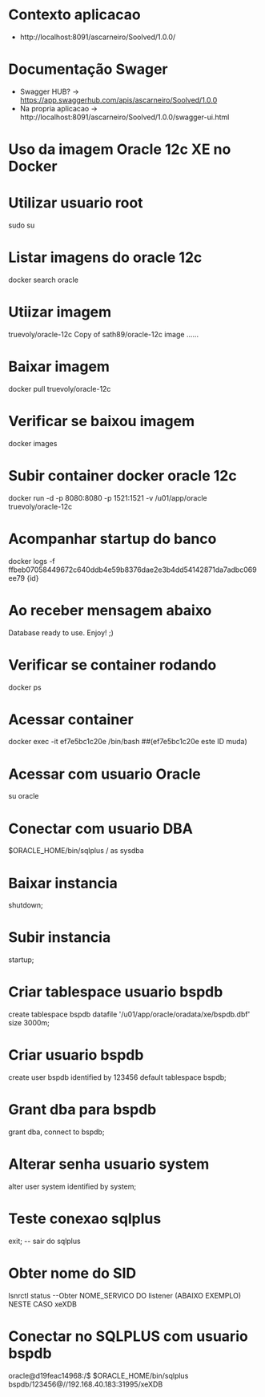 # Contexto aplicacao
 - http://localhost:8091/ascarneiro/Soolved/1.0.0/

# Documentação Swager
- Swagger HUB? -> https://app.swaggerhub.com/apis/ascarneiro/Soolved/1.0.0
- Na propria aplicacao -> http://localhost:8091/ascarneiro/Soolved/1.0.0/swagger-ui.html



# Uso da imagem Oracle 12c XE no Docker
# Utilizar usuario root
sudo su

# Listar imagens do oracle 12c
docker search oracle

# Utiizar imagem
truevoly/oracle-12c                   Copy of sath89/oracle-12c image ......

# Baixar imagem
docker pull truevoly/oracle-12c

# Verificar se baixou imagem
docker images

# Subir container docker oracle 12c
docker run -d -p 8080:8080 -p 1521:1521 -v /u01/app/oracle truevoly/oracle-12c

# Acompanhar startup do banco
docker logs -f ffbeb07058449672c640ddb4e59b8376dae2e3b4dd54142871da7adbc069ee79 {id}

# Ao receber mensagem abaixo
Database ready to use. Enjoy! ;)

# Verificar se container rodando
docker ps

# Acessar container
docker exec -it ef7e5bc1c20e /bin/bash ##(ef7e5bc1c20e este ID muda)

# Acessar com usuario Oracle
su oracle

# Conectar com usuario DBA
$ORACLE_HOME/bin/sqlplus / as sysdba

# Baixar instancia
shutdown; 
# Subir instancia
startup;

# Criar tablespace usuario bspdb
create tablespace bspdb datafile '/u01/app/oracle/oradata/xe/bspdb.dbf' size 3000m;

# Criar usuario bspdb
create user bspdb identified by 123456 default tablespace bspdb;

# Grant dba para bspdb
grant dba, connect to bspdb;

# Alterar senha usuario system
alter user system identified by system;  

# Teste conexao sqlplus
exit;  -- sair do sqlplus
# Obter nome do SID
lsnrctl status --Obter NOME_SERVICO DO listener (ABAIXO EXEMPLO) NESTE CASO xeXDB
# Conectar no SQLPLUS com usuario bspdb
oracle@d19feac14968:/$ $ORACLE_HOME/bin/sqlplus bspdb/123456@//192.168.40.183:31995/xeXDB 



